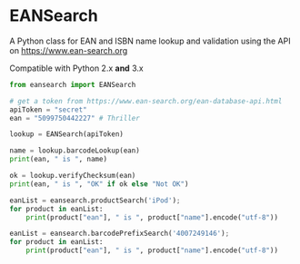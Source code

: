 # EANSearch

A Python class for EAN and ISBN name lookup and validation using the API on https://www.ean-search.org

Compatible with Python 2.x **and** 3.x

```python
from eansearch import EANSearch

# get a token from https://www.ean-search.org/ean-database-api.html
apiToken = "secret"
ean = "5099750442227" # Thriller

lookup = EANSearch(apiToken)

name = lookup.barcodeLookup(ean)
print(ean, " is ", name)

ok = lookup.verifyChecksum(ean)
print(ean, " is ", "OK" if ok else "Not OK")

eanList = eansearch.productSearch('iPod');
for product in eanList:
	print(product["ean"], " is ", product["name"].encode("utf-8"))

eanList = eansearch.barcodePrefixSearch('4007249146');
for product in eanList:
	print(product["ean"], " is ", product["name"].encode("utf-8"))

